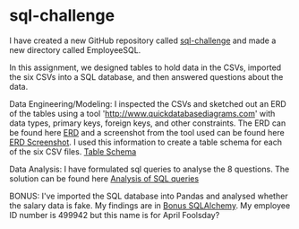 # sql-challenge

I have created a new GitHub repository called [sql-challenge](/../main/sql-challenge) and made a new directory called EmployeeSQL.

In this assignment, we designed tables to hold data in the CSVs, imported the six CSVs into a SQL database, and then answered questions about the data. 

Data Engineering/Modeling:
I inspected the CSVs and sketched out an ERD of the tables using a tool 'http://www.quickdatabasediagrams.com' with data types, primary keys, foreign keys, and other constraints. The ERD can be found here [ERD](/../main/sql-challenge/EmployeeSQL/ERD) and a screenshot from the tool used can be found here [ERD Screenshot](/../main/sql-challenge/EmployeeSQL/ERD_screenshot). I used this information to create a table schema for each of the six CSV files. [Table Schema](/../main/sql-challenge/EmployeeSQL/table_schemata)

Data Analysis:
I have formulated sql queries to analyse the 8 questions. The solution can be found here [Analysis of SQL queries](/../main/sql-challenge/EmployeeSQL/analysis_queries)

BONUS:
I've imported the SQL database into Pandas and analysed whether the salary data is fake. My findings are in [Bonus SQLAlchemy](/../main/sql-challenge/EmployeeSQL/bonus_sqlalchemy). My employee ID number is 499942 but this name is for April Foolsday?




